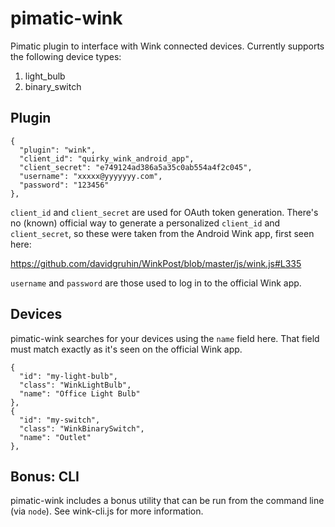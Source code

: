 pimatic-wink
============

Pimatic plugin to interface with Wink connected devices. Currently supports the following device types:
 1. light_bulb
 2. binary_switch

Plugin
------

    {
      "plugin": "wink",
      "client_id": "quirky_wink_android_app",
      "client_secret": "e749124ad386a5a35c0ab554a4f2c045",
      "username": "xxxxx@yyyyyyy.com",
      "password": "123456"
    },

`client_id` and `client_secret` are used for OAuth token generation. 
There's no (known) official way to generate a personalized `client_id` and `client_secret`,
so these were taken from the Android Wink app, first seen here:

  https://github.com/davidgruhin/WinkPost/blob/master/js/wink.js#L335

`username` and `password` are those used to log in to the official Wink app.


Devices
-------
pimatic-wink searches for your devices using the `name` field here. That field must
match exactly as it's seen on the official Wink app.

    {
      "id": "my-light-bulb",
      "class": "WinkLightBulb",
      "name": "Office Light Bulb"
    },
    {
      "id": "my-switch",
      "class": "WinkBinarySwitch",
      "name": "Outlet"
    },

Bonus: CLI
----------
pimatic-wink includes a bonus utility that can be run from the command line (via `node`).
See wink-cli.js for more information.
